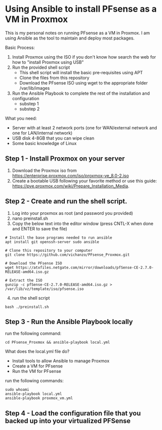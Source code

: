 # Using Ansible to install PFsense as a VM in Proxmox
This is my personal notes on running PFsense as a VM in Proxmox.
I am using Ansible as the tool to maintain and deploy most packages.

Basic Process:
1) Install Proxmox using the ISO if you don't know how search the web for how to "install Proxmox using USB"
2) Run the provided shell script
    + This shell script will install the basic pre-requisites using APT
    + Clone the files from this repository
    + Download the PFsense ISO using wget to the appropriate folder /var/lib/images
3) Run the Ansible Playbook to complete the rest of the installation and configuration
    + substep 1
    + substep 2 

What you need:
- Server with at least 2 network ports (one for WAN/external network and one for LAN/internal network)
- USB disk 4-8GB that you can wipe clean
- Some basic knowledge of Linux

## Step 1 - Install Proxmox on your server
1) Download the Proxmox iso from https://enterprise.proxmox.com/iso/proxmox-ve_8.0-2.iso
2) Create a bootable USB following your favorite method or use this guide: https://pve.proxmox.com/wiki/Prepare_Installation_Media.

## Step 2 - Create and run the shell script.
1) Log into your proxmox as root (and password you provided)
2) nano preinstall.sh
3) Copy the below text into the editor window (press CNTL-X when done and ENTER to save the file)
```
# Install the base programs needed to run ansible
apt install git openssh-server sudo ansible

# Clone this repository to your computer
git clone https://github.com/vichanzo/PFsense_Proxmox.git

# Download the PFsense ISO
wget https://atxfiles.netgate.com/mirror/downloads/pfSense-CE-2.7.0-RELEASE-amd64.iso.gz

# Extract the ISO
gunzip -c pfSense-CE-2.7.0-RELEASE-amd64.iso.gz > /var/lib/vz/template/iso/pfsense.iso
``` 

4) run the shell script

```
bash ./preinstall.sh
```

## Step 3 - Run the Ansible Playbook locally
run the following command:
```
cd PFsense_Proxmox && ansible-playbook local.yml
```
What does the local.yml file do?
- Install tools to allow Ansible to manage Proxmox
- Create a VM for PFsense
- Run the VM for PFsense

run the following commands:
```
sudo whoami
ansible-playbook local.yml
ansible-playbook proxmox_vm.yml
```

## Step 4 - Load the configuration file that you backed up into your virtualized PFSense

